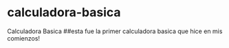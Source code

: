 # calculadora-basica
Calculadora Basica
##esta fue la primer calculadora basica que hice en mis comienzos!

